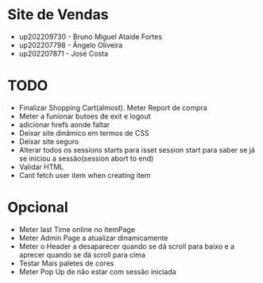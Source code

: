 
# Site de Vendas

* up202209730 - Bruno Miguel Ataide Fortes
* up202207798 - Ângelo Oliveira
* up202207871 - José Costa  


# TODO

* Finalizar Shopping Cart(almost). Meter Report de compra 
* Meter a funionar butoes de exit e logout
* adicionar hrefs aonde faltar
* Deixar site dinâmico em termos de CSS
* Deixar site seguro
* Alterar todos os sessions starts para isset session start para saber se já se iniciou a sessão(session abort to end)
* Validar HTML
* Cant fetch user item when creating item

# Opcional 

* Meter last Time online no itemPage
* Meter Admin Page a atualizar dinamicamente
* Meter o Header a desaparecer quando se dá scroll para baixo e a aprecer quando se dá scroll para cima
* Testar Mais paletes de cores
* Meter Pop Up de não estar com sessão iniciada
